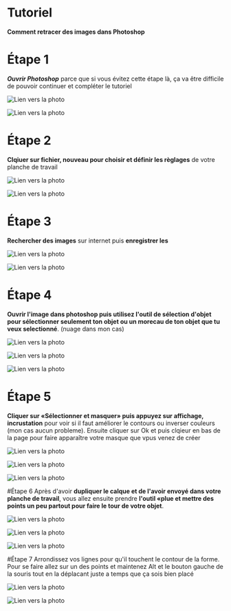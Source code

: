 # Tutoriel
**Comment retracer des images dans Photoshop**

# Étape 1
 ***Ouvrir Photoshop*** parce que si vous évitez cette étape là, ça va être difficile de pouvoir continuer et compléter le tutoriel

![Lien vers la photo](medias/Ouvrir_Photoshop.png)

![Lien vers la photo](medias/menu_d'accueil.png)

# Étape 2
 **Clqiuer sur fichier, nouveau pour choisir et définir les règlages** de votre planche de travail
 
 ![Lien vers la photo](medias/Lors_de_l'ouverture.png)
 
 ![Lien vers la photo](medias/Réglages.png)


# Étape 3 
**Rechercher des images** sur internet puis **enregistrer les** 

 ![Lien vers la photo](medias/Recherche_d'images.png)
 
 ![Lien vers la photo](medias/Enregistrer_recherche.png)
 

# Étape 4
**Ouvrir l'image dans photoshop puis utilisez l'outil de sélection d'objet pour sélectionner seulement ton objet ou un morecau de ton objet que tu veux selectionné**. (nuage dans mon cas)

 ![Lien vers la photo](medias/Ouverture_image_photoshop.png)
 
 ![Lien vers la photo](medias/Outil_selection_objet.png)
 
 ![Lien vers la photo](medias/Objet_selectionné.png)
 
# Étape 5
**Cliquer sur «Sélectionner et masquer» puis appuyez sur affichage, incrustation** pour voir si il faut améliorer le contours ou inverser couleurs (mon cas aucun probleme). Ensuite cliquer sur Ok et puis clqieur en bas de la page pour faire apparaître votre masque que vpus venez de créer

 ![Lien vers la photo](medias/Sélectionner_et_Masquer.png)
 
 ![Lien vers la photo](medias/Affichage_Incrustation.png)
 
 ![Lien vers la photo](medias/bouton_masque.png)


#Étape 6 
Après d'avoir **dupliquer le calque et de l'avoir envoyé dans votre planche de travail**, vous allez ensuite prendre **l'outil «plue et mettre des points un peu partout pour faire le tour de votre objet**.

 ![Lien vers la photo](medias/Dupliquer_le_calque.png)
 
 ![Lien vers la photo](medias/Outil_Plume.png)
 
 ![Lien vers la photo](media/Fin_du_tracé.png)
 
 
#Étape 7 
Arrondissez vos lignes pour qu'il touchent le contour de la forme. Pour se faire allez sur un des points et maintenez Alt et le bouton gauche de la souris tout en la déplacant juste a temps que ça sois bien placé

 ![Lien vers la photo](medias/Début_arrondissement.png)
 
 ![Lien vers la photo](medias/Arrondissement_parfait.png)
